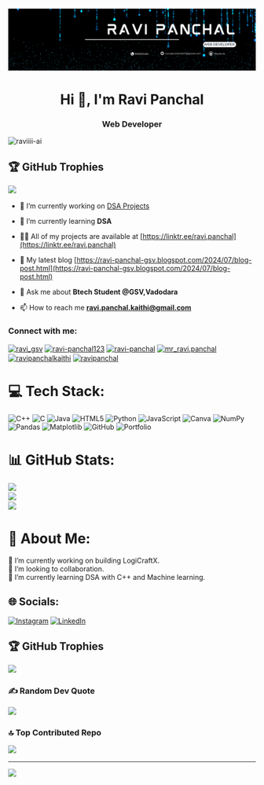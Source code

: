 ![logo](https://github.com/Raviiii-Ai/Raviiii-Ai/blob/main/GithubBanner-1.png)
<h1 align="center">Hi 👋, I'm Ravi Panchal</h1>
<h3 align="center">Web Developer</h3>

<p align="left"> <img src="https://komarev.com/ghpvc/?username=raviiii-ai&label=Profile%20views&color=0e75b6&style=flat" alt="raviiii-ai" /> </p>

## 🏆 GitHub Trophies
![](https://github-profile-trophy.vercel.app/?username=Raviiii-Ai&theme=onedark&no-frame=true&no-bg=true&margin-w=4)

- 🔭 I’m currently working on [DSA Projects](https://github.com/Raviiii-Ai/DSA-Projects)

- 🌱 I’m currently learning **DSA**

- 👨‍💻 All of my projects are available at [https://linktr.ee/ravi.panchal](https://linktr.ee/ravi.panchal)

- 📝 My latest blog [https://ravi-panchal-gsv.blogspot.com/2024/07/blog-post.html](https://ravi-panchal-gsv.blogspot.com/2024/07/blog-post.html)

- 💬 Ask me about **Btech Student @GSV,Vadodara**

- 📫 How to reach me **ravi.panchal.kaithi@gmail.com**

<h3 align="left">Connect with me:</h3>
<p align="left">
<a href="https://twitter.com/ravi_gsv" target="blank"><img align="center" src="https://raw.githubusercontent.com/rahuldkjain/github-profile-readme-generator/master/src/images/icons/Social/twitter.svg" alt="ravi_gsv" height="30" width="40" /></a>
<a href="https://linkedin.com/in/ravi-panchal123" target="blank"><img align="center" src="https://raw.githubusercontent.com/rahuldkjain/github-profile-readme-generator/master/src/images/icons/Social/linked-in-alt.svg" alt="ravi-panchal123" height="30" width="40" /></a>
<a href="https://stackoverflow.com/users/ravi-panchal" target="blank"><img align="center" src="https://raw.githubusercontent.com/rahuldkjain/github-profile-readme-generator/master/src/images/icons/Social/stack-overflow.svg" alt="ravi-panchal" height="30" width="40" /></a>
<a href="https://instagram.com/mr_ravi.panchal" target="blank"><img align="center" src="https://raw.githubusercontent.com/rahuldkjain/github-profile-readme-generator/master/src/images/icons/Social/instagram.svg" alt="mr_ravi.panchal" height="30" width="40" /></a>
<a href="https://www.leetcode.com/ravipanchalkaithi" target="blank"><img align="center" src="https://raw.githubusercontent.com/rahuldkjain/github-profile-readme-generator/master/src/images/icons/Social/leet-code.svg" alt="ravipanchalkaithi" height="30" width="40" /></a>
<a href="https://auth.geeksforgeeks.org/user/ravipanchal" target="blank"><img align="center" src="https://raw.githubusercontent.com/rahuldkjain/github-profile-readme-generator/master/src/images/icons/Social/geeks-for-geeks.svg" alt="ravipanchal" height="30" width="40" /></a>
</p>

# 💻 Tech Stack:
![C++](https://img.shields.io/badge/c++-%2300599C.svg?style=flat&logo=c%2B%2B&logoColor=white) ![C](https://img.shields.io/badge/c-%2300599C.svg?style=flat&logo=c&logoColor=white) ![Java](https://img.shields.io/badge/java-%23ED8B00.svg?style=flat&logo=openjdk&logoColor=white) ![HTML5](https://img.shields.io/badge/html5-%23E34F26.svg?style=flat&logo=html5&logoColor=white) ![Python](https://img.shields.io/badge/python-3670A0?style=flat&logo=python&logoColor=ffdd54) ![JavaScript](https://img.shields.io/badge/javascript-%23323330.svg?style=flat&logo=javascript&logoColor=%23F7DF1E) ![Canva](https://img.shields.io/badge/Canva-%2300C4CC.svg?style=flat&logo=Canva&logoColor=white) ![NumPy](https://img.shields.io/badge/numpy-%23013243.svg?style=flat&logo=numpy&logoColor=white) ![Pandas](https://img.shields.io/badge/pandas-%23150458.svg?style=flat&logo=pandas&logoColor=white) ![Matplotlib](https://img.shields.io/badge/Matplotlib-%23ffffff.svg?style=flat&logo=Matplotlib&logoColor=black) ![GitHub](https://img.shields.io/badge/github-%23121011.svg?style=flat&logo=github&logoColor=white) ![Portfolio](https://img.shields.io/badge/Portfolio-%23000000.svg?style=flat&logo=firefox&logoColor=#FF7139)

# 📊 GitHub Stats:
![](https://github-readme-stats.vercel.app/api?username=Raviiii-Ai&theme=chartreuse-dark&hide_border=true&include_all_commits=true&count_private=true)<br/>
![](https://github-readme-streak-stats.herokuapp.com/?user=Raviiii-Ai&theme=chartreuse-dark&hide_border=true)<br/>
![](https://github-readme-stats.vercel.app/api/top-langs/?username=Raviiii-Ai&theme=chartreuse-dark&hide_border=true&include_all_commits=true&count_private=true&layout=compact)

# 💫 About Me:
🔭 I’m currently working on building LogiCraftX.<br>👯 I’m looking to collaboration.<br>🌱 I’m currently learning DSA with C++ and Machine learning.<br>


## 🌐 Socials:
[![Instagram](https://img.shields.io/badge/Instagram-%23E4405F.svg?logo=Instagram&logoColor=white)](https://instagram.com/mr_ravi.panchal) [![LinkedIn](https://img.shields.io/badge/LinkedIn-%230077B5.svg?logo=linkedin&logoColor=white)](https://linkedin.com/in/ravi-panchal123) 




## 🏆 GitHub Trophies
![](https://github-profile-trophy.vercel.app/?username=Raviiii-Ai&theme=onedark&no-frame=true&no-bg=true&margin-w=4)

### ✍️ Random Dev Quote
![](https://quotes-github-readme.vercel.app/api?type=horizontal&theme=radical)

### 🔝 Top Contributed Repo
![](https://github-contributor-stats.vercel.app/api?username=Raviiii-Ai&limit=5&theme=tokyonight&combine_all_yearly_contributions=true)

---
[![](https://visitcount.itsvg.in/api?id=Raviiii-Ai&icon=0&color=0)](https://visitcount.itsvg.in)

<!-- Proudly created with GPRM ( https://gprm.itsvg.in ) -->
